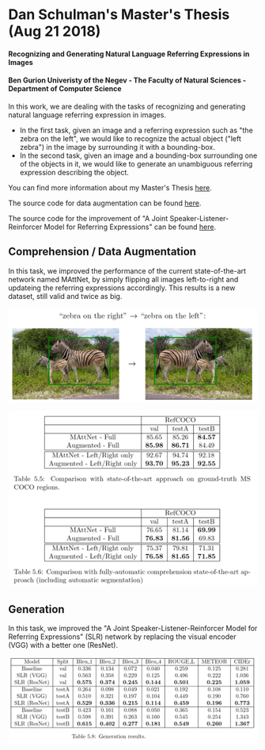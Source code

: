 # Dan Schulman's Master's Thesis (Aug 21 2018)
#### Recognizing and Generating Natural Language Referring Expressions in Images
#### Ben Gurion Univeristy of the Negev - The Faculty of Natural Sciences - Department of Computer Science

In this work, we are dealing with the tasks of recognizing and generating natural language referring expression in images.
* In the first task, given an image and a referring expression such as "the zebra on the left", we would like to recognize the actual object ("left zebra") in the image by surrounding it with a bounding-box.
* In the second task, given an image and a bounding-box surrounding one of the objects in it, we would like to generate an unambiguous referring expression describing the object.

You can find more information about my Master's Thesis [here](https://danzschulman.github.io).

The source code for data augmentation can be found [here](https://github.com/danzschulman/refer).

The source code for the improvement of "A Joint Speaker-Listener-Reinforcer Model for Referring Expressions" can be found [here](https://github.com/danzschulman/speaker_listener_reinforcer/tree/resnet).

## Comprehension / Data Augmentation

In this task, we improved the performance of the current state-of-the-art network named MAttNet, by simply flipping all images left-to-right and updateing the referring expressions accordingly. This results is a new dataset, still valid and twice as big.

![alt text](https://github.com/danzschulman/Masters_Thesis/raw/master/data_augmentation_example.png "Data Augmentation Example")

![alt text](https://github.com/danzschulman/Masters_Thesis/raw/master/data_augmentation_results.png "Data Augmentation Results")

## Generation

In this task, we improved the "A Joint Speaker-Listener-Reinforcer Model for Referring Expressions" (SLR) network by replacing the visual encoder (VGG) with a better one (ResNet).

![alt text](https://github.com/danzschulman/Masters_Thesis/raw/master/generation_results.png "Data Generation Results")
